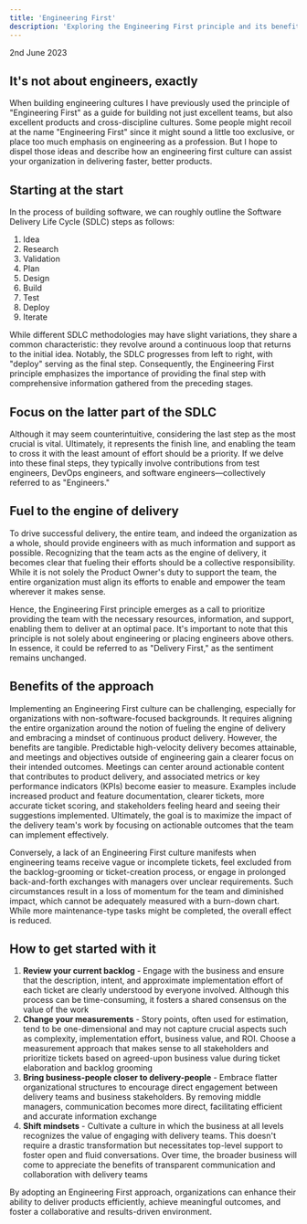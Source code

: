 ```yaml
---
title: 'Engineering First'
description: 'Exploring the Engineering First principle and its benefits in achieving faster, better product delivery while addressing common concerns.'
---
```


2nd June 2023

## It's not about engineers, exactly

When building engineering cultures I have previously used the principle of "Engineering First" as a guide for building not just excellent teams, but also excellent products and cross-discipline cultures. Some people might recoil at the name "Engineering First" since it might sound a little too exclusive, or place too much emphasis on engineering as a profession. But I hope to dispel those ideas and describe how an engineering first culture can assist your organization in delivering faster, better products.

## Starting at the start

In the process of building software, we can roughly outline the Software Delivery Life Cycle (SDLC) steps as follows:

1. Idea
2. Research
3. Validation
4. Plan
5. Design
6. Build
7. Test
8. Deploy
9. Iterate

While different SDLC methodologies may have slight variations, they share a common characteristic: they revolve around a continuous loop that returns to the initial idea. Notably, the SDLC progresses from left to right, with "deploy" serving as the final step. Consequently, the Engineering First principle emphasizes the importance of providing the final step with comprehensive information gathered from the preceding stages.

## Focus on the latter part of the SDLC

Although it may seem counterintuitive, considering the last step as the most crucial is vital. Ultimately, it represents the finish line, and enabling the team to cross it with the least amount of effort should be a priority. If we delve into these final steps, they typically involve contributions from test engineers, DevOps engineers, and software engineers—collectively referred to as "Engineers."

## Fuel to the engine of delivery

To drive successful delivery, the entire team, and indeed the organization as a whole, should provide engineers with as much information and support as possible. Recognizing that the team acts as the engine of delivery, it becomes clear that fueling their efforts should be a collective responsibility. While it is not solely the Product Owner's duty to support the team, the entire organization must align its efforts to enable and empower the team wherever it makes sense.

Hence, the Engineering First principle emerges as a call to prioritize providing the team with the necessary resources, information, and support, enabling them to deliver at an optimal pace. It's important to note that this principle is not solely about engineering or placing engineers above others. In essence, it could be referred to as "Delivery First," as the sentiment remains unchanged.

## Benefits of the approach

Implementing an Engineering First culture can be challenging, especially for organizations with non-software-focused backgrounds. It requires aligning the entire organization around the notion of fueling the engine of delivery and embracing a mindset of continuous product delivery. However, the benefits are tangible. Predictable high-velocity delivery becomes attainable, and meetings and objectives outside of engineering gain a clearer focus on their intended outcomes. Meetings can center around actionable content that contributes to product delivery, and associated metrics or key performance indicators (KPIs) become easier to measure. Examples include increased product and feature documentation, clearer tickets, more accurate ticket scoring, and stakeholders feeling heard and seeing their suggestions implemented. Ultimately, the goal is to maximize the impact of the delivery team's work by focusing on actionable outcomes that the team can implement effectively.

Conversely, a lack of an Engineering First culture manifests when engineering teams receive vague or incomplete tickets, feel excluded from the backlog-grooming or ticket-creation process, or engage in prolonged back-and-forth exchanges with managers over unclear requirements. Such circumstances result in a loss of momentum for the team and diminished impact, which cannot be adequately measured with a burn-down chart. While more maintenance-type tasks might be completed, the overall effect is reduced.

## How to get started with it

1. **Review your current backlog** - Engage with the business and ensure that the description, intent, and approximate implementation effort of each ticket are clearly understood by everyone involved. Although this process can be time-consuming, it fosters a shared consensus on the value of the work
2. **Change your measurements** - Story points, often used for estimation, tend to be one-dimensional and may not capture crucial aspects such as complexity, implementation effort, business value, and ROI. Choose a measurement approach that makes sense to all stakeholders and prioritize tickets based on agreed-upon business value during ticket elaboration and backlog grooming
3. **Bring business-people closer to delivery-people** - Embrace flatter organizational structures to encourage direct engagement between delivery teams and business stakeholders. By removing middle managers, communication becomes more direct, facilitating efficient and accurate information exchange
4. **Shift mindsets** - Cultivate a culture in which the business at all levels recognizes the value of engaging with delivery teams. This doesn't require a drastic transformation but necessitates top-level support to foster open and fluid conversations. Over time, the broader business will come to appreciate the benefits of transparent communication and collaboration with delivery teams

By adopting an Engineering First approach, organizations can enhance their ability to deliver products efficiently, achieve meaningful outcomes, and foster a collaborative and results-driven environment.
